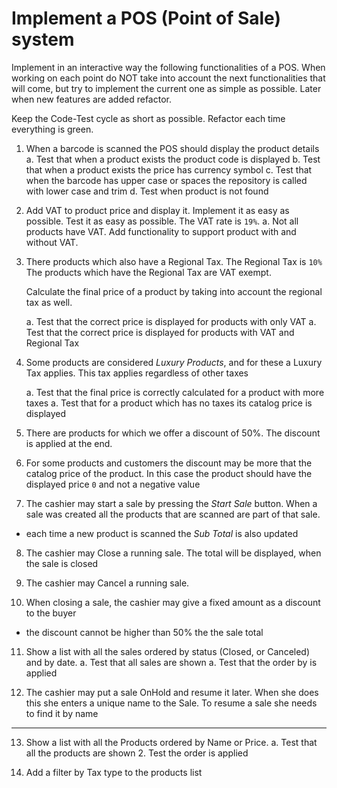 # Implement a POS (Point of Sale) system

Implement in an interactive way the following functionalities of a POS. When working on each point do NOT take into account the next functionalities that will come, but try to implement the current one as simple as possible. Later when new features are added refactor.

Keep the Code-Test cycle as short as possible. Refactor each time everything is green.

1. When a barcode is scanned the POS should display the product details
   a. Test that when a product exists the product code is displayed
   b. Test that when a product exists the price has currency symbol
   c. Test that when the barcode has upper case or spaces the repository is called with lower case and trim
   d. Test when product is not found
   
2. Add VAT to product price and display it. Implement it as easy as possible. Test it as easy as possible. The VAT rate is `19%`.
   a. Not all products have VAT. Add functionality to support product with and without VAT.


3. There products which also have a Regional Tax. The Regional Tax is `10%`
The products which have the Regional Tax are VAT exempt.

    Calculate the final price of a product by taking into account the regional tax as well.

    a. Test that the correct price is displayed for products with only VAT
    a. Test that the correct price is displayed for products with VAT and Regional Tax


4. Some products are considered *Luxury Products*, and for these a Luxury Tax applies. This tax applies regardless of other taxes

    a. Test that the final price is correctly calculated for a product with 
    more taxes
    a. Test that for a product which has no taxes its catalog price is displayed

5. There are products for which we offer a discount of 50%. The discount is applied at the end. 

6. For some products and customers the discount may be more that the catalog price of the product. In this case the product should have the displayed price `0` and not a negative value


7. The cashier may start a sale by pressing the *Start Sale* button. When a sale was created all the products that are scanned are part of that sale. 
 - each time a new product is scanned the *Sub Total* is also updated

8. The cashier may Close a running sale. The total will be displayed, when the sale is closed

9. The cashier may Cancel a running sale.

10. When closing a sale, the cashier may give a fixed amount as a discount to the buyer
  - the discount cannot be higher than 50% the the sale total

11. Show a list with all the sales ordered by status (Closed, or Canceled) and by date.
    a. Test that all sales are shown
    a. Test that the order by is applied

12. The cashier may put a sale OnHold and resume it later. When she does this she enters a unique name to the Sale. To resume a sale she needs to find it by name

--------------

13. Show a list with all the Products ordered by Name or Price.
    a. Test that all the products are shown
    2. Test the order is applied
    
14. Add a filter by Tax type to the products list
    